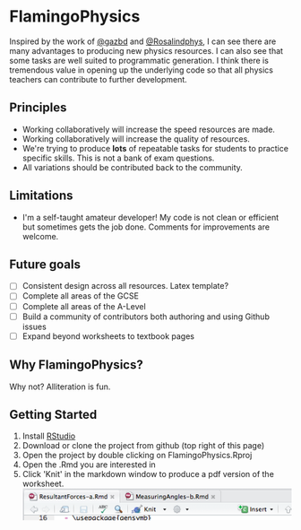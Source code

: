 # FlamingoPhysics

Inspired by the work of [@gazbd](https://twitter.com/gazbd) and [@Rosalindphys](https://twitter.com/Rosalindphys), I can see there are many advantages to producing new physics resources. I can also see that some tasks are well suited to programmatic generation. I think there is tremendous value in opening up the underlying code so that all physics teachers can contribute to further development.

## Principles

* Working collaboratively will increase the speed resources are made.
* Working collaboratively will increase the quality of resources.
* We're trying to produce **lots** of repeatable tasks for students to practice specific skills. This is not a bank of exam questions.
* All variations should be contributed back to the community.

## Limitations

* I'm a self-taught amateur developer! My code is not clean or efficient but sometimes gets the job done. Comments for improvements are welcome.

## Future goals

- [ ] Consistent design across all resources. Latex template?
- [ ] Complete all areas of the GCSE
- [ ] Complete all areas of the A-Level
- [ ] Build a community of contributors both authoring and using Github issues
- [ ] Expand beyond worksheets to textbook pages

## Why FlamingoPhysics?

Why not? Alliteration is fun.

## Getting Started

1.  Install [RStudio](https://www.rstudio.com/)
2.  Download or clone the project from github (top right of this page)
3.  Open the project by double clicking on FlamingoPhysics.Rproj
4.  Open the .Rmd you are interested in
5.  Click 'Knit' in the markdown window to produce a pdf version of the worksheet.
![Creating a pdf](Knit.png)


